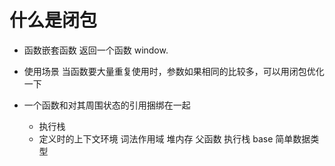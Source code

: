 # 什么是闭包
- 函数嵌套函数
  返回一个函数 window.

- 使用场景
当函数要大量重复使用时，参数如果相同的比较多，可以用闭包优化一下

- 一个函数和对其周围状态的引用捆绑在一起
  - 执行栈
  - 定义时的上下文环境 词法作用域
  堆内存
  父函数 执行栈 base 简单数据类型
  